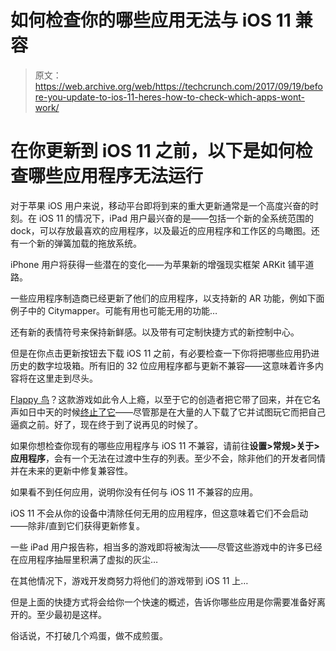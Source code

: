 # 如何检查你的哪些应用无法与 iOS 11 兼容

> 原文：<https://web.archive.org/web/https://techcrunch.com/2017/09/19/before-you-update-to-ios-11-heres-how-to-check-which-apps-wont-work/>

# 在你更新到 iOS 11 之前，以下是如何检查哪些应用程序无法运行

对于苹果 iOS 用户来说，移动平台即将到来的重大更新通常是一个高度兴奋的时刻。在 iOS 11 的情况下，iPad 用户最兴奋的是——包括一个新的全系统范围的 dock，可以存放最喜欢的应用程序，以及最近的应用程序和工作区的鸟瞰图。还有一个新的弹簧加载的拖放系统。

iPhone 用户将获得一些潜在的变化——为苹果新的增强现实框架 ARKit 铺平道路。

一些应用程序制造商已经更新了他们的应用程序，以支持新的 AR 功能，例如下面例子中的 Citymapper。可能有用也可能无用的功能…

还有新的表情符号来保持新鲜感。以及带有可定制快捷方式的新控制中心。

但是在你点击更新按钮去下载 iOS 11 之前，有必要检查一下你将把哪些应用扔进历史的数字垃圾箱。所有旧的 32 位应用程序都与更新不兼容——这意味着许多内容将在这里走到尽头。

[Flappy 鸟](https://web.archive.org/web/20221207145540/https://beta.techcrunch.com/topic/product/flappy-bird/)？这款游戏如此令人上瘾，以至于它的创造者把它带了回来，并在它名声如日中天的时候[终止了它](https://web.archive.org/web/20221207145540/https://beta.techcrunch.com/2014/02/08/flappy-bird-going-down/)——尽管那是在大量的人下载了它并试图玩它而把自己逼疯之前。好了，现在终于到了说再见的时候了。

如果你想检查你现有的哪些应用程序与 iOS 11 不兼容，请前往**设置>常规>关于>应用程序**，会有一个无法在过渡中生存的列表。至少不会，除非他们的开发者同情并在未来的更新中修复兼容性。

如果看不到任何应用，说明你没有任何与 iOS 11 不兼容的应用。

iOS 11 不会从你的设备中清除任何无用的应用程序，但这意味着它们不会启动——除非/直到它们获得更新修复。

一些 iPad 用户报告称，相当多的游戏即将被淘汰——尽管这些游戏中的许多已经在应用程序抽屉里积满了虚拟的灰尘…

在其他情况下，游戏开发商努力将他们的游戏带到 iOS 11 上…

但是上面的快捷方式将会给你一个快速的概述，告诉你哪些应用是你需要准备好离开的。至少最初是这样。

俗话说，不打破几个鸡蛋，做不成煎蛋。